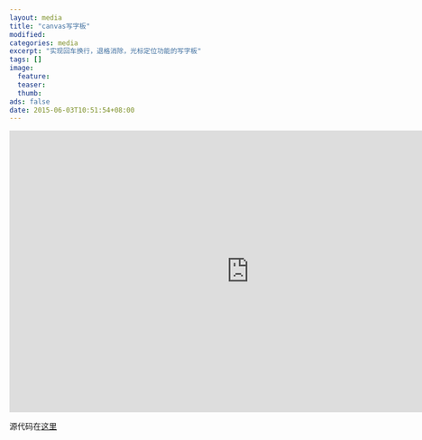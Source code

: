 ```yaml
---
layout: media
title: "canvas写字板"
modified:
categories: media
excerpt: "实现回车换行，退格消除，光标定位功能的写字板"
tags: []
image:
  feature:
  teaser:
  thumb:
ads: false
date: 2015-06-03T10:51:54+08:00
---
```


<iframe width="850" height="500" src="http://sandbox.runjs.cn/show/l6vg6wjs" frameborder="0"></iframe>


源代码在[这里](http://runjs.cn/code/l6vg6wjs)